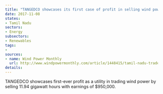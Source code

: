 ```yaml
---
title: "TANGEDCO showcases its first case of profit in selling wind power"
date: 2017-11-08
states:
- Tamil Nadu
sectors:
- Energy
subsectors:
- Renewables
tags:
- 
sources:
- name: Wind Power Monthly
  url: http://www.windpowermonthly.com/article/1448415/tamil-nadu-trades-wind-profit
details:
---
```


TANGEDCO showcases first-ever profit as a utility in trading wind power by selling 11.94 gigawatt hours with earnings of $950,000. 
